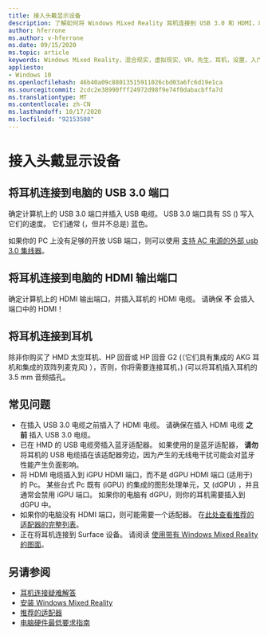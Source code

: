 ```yaml
---
title: 接入头戴显示设备
description: 了解如何将 Windows Mixed Reality 耳机连接到 USB 3.0 和 HDMI，以及如何将耳机连接到耳机。
author: hferrone
ms.author: v-hferrone
ms.date: 09/15/2020
ms.topic: article
keywords: Windows Mixed Reality，混合现实，虚拟现实，VR，先生，耳机，设置，入门
appliesto:
- Windows 10
ms.openlocfilehash: 46b40a09c88013515911026cbd03a6fc6d19e1ca
ms.sourcegitcommit: 2cdc2e38990fff24972d98f9e74f0dabacbffa7d
ms.translationtype: MT
ms.contentlocale: zh-CN
ms.lasthandoff: 10/17/2020
ms.locfileid: "92153508"
---
```

# <a name="plug-in-your-headset"></a>接入头戴显示设备

## <a name="connect-your-headset-to-your-pcs-usb-30-port"></a>将耳机连接到电脑的 USB 3.0 端口

确定计算机上的 USB 3.0 端口并插入 USB 电缆。 USB 3.0 端口具有 SS () 写入它们的速度。 它们通常 (，但并不总是) 蓝色。

如果你的 PC 上没有足够的开放 USB 端口，则可以使用 [支持 AC 电源的外部 usb 3.0 集线器](recommended-adapters-for-windows-mixed-reality-capable-pcs.md#using-external-usb-30-hubs-with-windows-mixed-reality-headsets)。

## <a name="connect-your-headset-to-your-pcs-hdmi-out-port"></a>将耳机连接到电脑的 HDMI 输出端口

确定计算机上的 HDMI 输出端口，并插入耳机的 HDMI 电缆。 请确保 **不** 会插入端口中的 HDMI！

## <a name="connect-headphones-to-your-headset"></a>将耳机连接到耳机

除非你购买了 HMD 太空耳机、HP 回音或 HP 回音 G2 (（它们具有集成的 AKG 耳机和集成的双阵列麦克风) ），否则，你将需要连接耳机，)  (可以将耳机插入耳机的 3.5 mm 音频插孔。

## <a name="common-issues"></a>常见问题
* 在插入 USB 3.0 电缆之前插入了 HDMI 电缆。  请确保在插入 HDMI 电缆 **之前** 插入 USB 3.0 电缆。
* 已在 HMD 的 USB 电缆旁插入蓝牙适配器。  如果使用的是蓝牙适配器， **请勿** 将耳机的 USB 电缆插在该适配器旁边，因为产生的无线电干扰可能会对蓝牙性能产生负面影响。
* 将 HDMI 电缆插入到 iGPU HDMI 端口，而不是 dGPU HDMI 端口 (适用于) 的 Pc。 某些台式 Pc 既有 (iGPU) 的集成的图形处理单元，又 (dGPU) ，并且通常会禁用 iGPU 端口。 如果你的电脑有 dGPU，则你的耳机需要插入到 dGPU 中。  
* 如果你的电脑没有 HDMI 端口，则可能需要一个适配器。 在[此处查看推荐的适配器的完整列表](recommended-adapters-for-windows-mixed-reality-capable-pcs.md)。 
* 正在将耳机连接到 Surface 设备。 请阅读 [使用带有 Windows Mixed Reality 的图面](windows-mixed-reality-minimum-pc-hardware-compatibility-guidelines.md#windows-mixed-reality-and-surface)。

## <a name="see-also"></a>另请参阅

* [耳机连接疑难解答](headset-connectivity.md)
* [安装 Windows Mixed Reality](install-windows-mixed-reality.md)
* [推荐的适配器](recommended-adapters-for-windows-mixed-reality-capable-pcs.md)
* [电脑硬件最低要求指南](windows-mixed-reality-minimum-pc-hardware-compatibility-guidelines.md)
